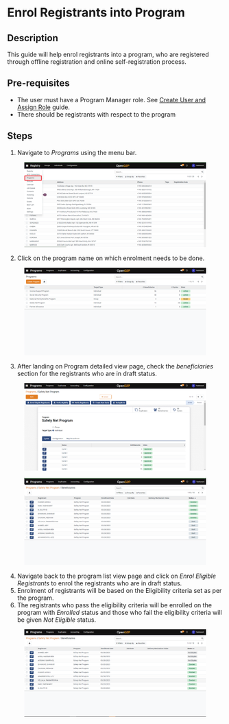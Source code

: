 # Enrol Registrants into Program

## Description

This guide will help enrol registrants into a program, who are registered through offline registration and online self-registration process.

## Pre-requisites

* The user must have a Program Manager role. See [Create User and Assign Role](assign-roles-to-users.md) guide.
* There should be registrants with respect to the program

## Steps

1. &#x20;Navigate to _Programs_ using the menu bar.

<figure><img src="../../.gitbook/assets/programs.png" alt=""><figcaption></figcaption></figure>

2. Click on the program name on which enrolment needs to be done.

<figure><img src="../../.gitbook/assets/program-list-view-page.png" alt=""><figcaption></figcaption></figure>

3. After landing on Program detailed view page, check the _beneficiaries_ section for the registrants who are in draft status.

<figure><img src="../../.gitbook/assets/program-detailed-view.png" alt=""><figcaption></figcaption></figure>

<figure><img src="../../.gitbook/assets/beneficiaries-list-view-page.png" alt=""><figcaption></figcaption></figure>

4. Navigate back to the program list view page and click on _Enrol Eligible Registrants_ to enrol the registrants who are in draft status.
5. Enrolment of registrants will be based on the Eligibility criteria set as per the program.
6. The registrants who pass the eligibility criteria will be enrolled on the program with _Enrolled_ status and those who fail the eligibility criteria will be given _Not Eligible_ status.

<figure><img src="../../.gitbook/assets/beneficiary-status (1).png" alt=""><figcaption></figcaption></figure>
